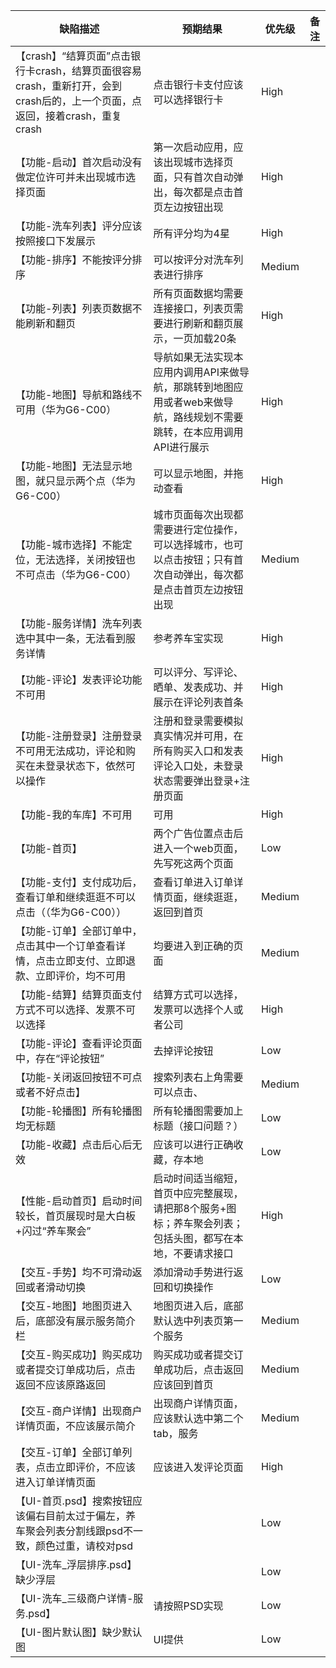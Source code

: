 缺陷描述     | 预期结果      | 优先级        | 备注
------------ | ------------- | ------------- | ------------- 
【crash】“结算页面”点击银行卡crash，结算页面很容易crash，重新打开，会到crash后的，上一个页面，点返回，接着crash，重复crash|点击银行卡支付应该可以选择银行卡|High|
【功能-启动】首次启动没有做定位许可并未出现城市选择页面 | 第一次启动应用，应该出现城市选择页面，只有首次自动弹出，每次都是点击首页左边按钮出现 | High |
【功能-洗车列表】评分应该按照接口下发展示|所有评分均为4星|High|
【功能-排序】不能按评分排序 | 可以按评分对洗车列表进行排序 | Medium |
【功能-列表】列表页数据不能刷新和翻页 | 所有页面数据均需要连接接口，列表页需要进行刷新和翻页展示，一页加载20条 | High |
【功能-地图】导航和路线不可用（华为G6-C00） | 导航如果无法实现本应用内调用API来做导航，那跳转到地图应用或者web来做导航，路线规划不需要跳转，在本应用调用API进行展示 | High |
【功能-地图】无法显示地图，就只显示两个点（华为G6-C00）| 可以显示地图，并拖动查看 | High |
【功能-城市选择】不能定位，无法选择，关闭按钮也不可点击（华为G6-C00） | 城市页面每次出现都需要进行定位操作，可以选择城市，也可以点击按钮；只有首次自动弹出，每次都是点击首页左边按钮出现 | Medium |
【功能-服务详情】洗车列表选中其中一条，无法看到服务详情 | 参考养车宝实现 | High |
【功能-评论】发表评论功能不可用 | 可以评分、写评论、晒单、发表成功、并展示在评论列表首条 | High |
【功能-注册登录】注册登录不可用无法成功，评论和购买在未登录状态下，依然可以操作 | 注册和登录需要模拟真实情况并可用，在所有购买入口和发表评论入口处，未登录状态需要弹出登录+注册页面 | High |
【功能-我的车库】不可用 | 可用 | High |
【功能-首页】 | 两个广告位置点击后进入一个web页面，先写死这两个页面 | Low |
【功能-支付】支付成功后，查看订单和继续逛逛不可以点击（（华为G6-C00））| 查看订单进入订单详情页面，继续逛逛，返回到首页 | Medium |
【功能-订单】全部订单中，点击其中一个订单查看详情，点击立即支付、立即退款、立即评价，均不可用 | 均要进入到正确的页面 | Medium |
【功能-结算】结算页面支付方式不可以选择、发票不可以选择|结算方式可以选择，发票可以选择个人或者公司|High|
【功能-评论】查看评论页面中，存在“评论按钮”|去掉评论按钮|Low|
【功能-关闭返回按钮不可点或者不好点击】|搜索列表右上角需要可以点击、|Medium|
【功能-轮播图】所有轮播图均无标题|所有轮播图需要加上标题（接口问题？）|Low|
【功能-收藏】点击后心后无效|应该可以进行正确收藏，存本地|Low|
【性能-启动首页】启动时间较长，首页展现时是大白板+闪过“养车聚会”|启动时间适当缩短，首页中应完整展现，请把那8个服务+图标；养车聚会列表；包括头图，都写在本地，不要请求接口|High|
【交互-手势】均不可滑动返回或者滑动切换 | 添加滑动手势进行返回和切换操作 | Low |
【交互-地图】地图页进入后，底部没有展示服务简介栏 | 地图页进入后，底部默认选中列表页第一个服务 | Medium |
【交互-购买成功】购买成功或者提交订单成功后，点击返回不应该原路返回|购买成功或者提交订单成功后，点击返回应该回到首页|Medium|
【交互-商户详情】出现商户详情页面，不应该展示简介|出现商户详情页面，应该默认选中第二个tab，服务|Medium|
【交互-订单】全部订单列表，点击立即评价，不应该进入订单详情页面|应该进入发评论页面|High|
【UI-首页.psd】搜索按钮应该偏右目前太过于偏左，养车聚会列表分割线跟psd不一致，颜色过重，请校对psd||Low|
【UI-洗车_浮层排序.psd】缺少浮层||Low|
【UI-洗车_三级商户详情-服务.psd】|请按照PSD实现|Low|
【UI-图片默认图】缺少默认图|UI提供|Low|

